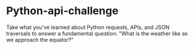 # Python-api-challenge
Take what you've learned about Python requests, APIs, and JSON traversals to answer a fundamental question: "What is the weather like as we approach the equator?"
